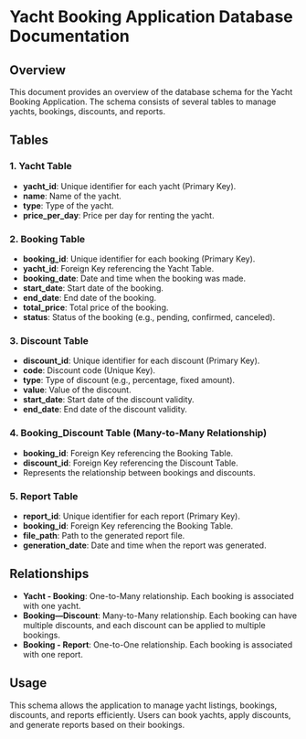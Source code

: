 # Yacht Booking Application Database Documentation

## Overview

This document provides an overview of the database schema for the Yacht Booking Application. The schema consists of several tables to manage yachts, bookings, discounts, and reports.

## Tables

### 1. Yacht Table

- **yacht_id**: Unique identifier for each yacht (Primary Key).
- **name**: Name of the yacht.
- **type**: Type of the yacht.
- **price_per_day**: Price per day for renting the yacht.

### 2. Booking Table

- **booking_id**: Unique identifier for each booking (Primary Key).
- **yacht_id**: Foreign Key referencing the Yacht Table.
- **booking_date**: Date and time when the booking was made.
- **start_date**: Start date of the booking.
- **end_date**: End date of the booking.
- **total_price**: Total price of the booking.
- **status**: Status of the booking (e.g., pending, confirmed, canceled).

### 3. Discount Table

- **discount_id**: Unique identifier for each discount (Primary Key).
- **code**: Discount code (Unique Key).
- **type**: Type of discount (e.g., percentage, fixed amount).
- **value**: Value of the discount.
- **start_date**: Start date of the discount validity.
- **end_date**: End date of the discount validity.

### 4. Booking_Discount Table (Many-to-Many Relationship)

- **booking_id**: Foreign Key referencing the Booking Table.
- **discount_id**: Foreign Key referencing the Discount Table.
- Represents the relationship between bookings and discounts.

### 5. Report Table

- **report_id**: Unique identifier for each report (Primary Key).
- **booking_id**: Foreign Key referencing the Booking Table.
- **file_path**: Path to the generated report file.
- **generation_date**: Date and time when the report was generated.

## Relationships

- **Yacht - Booking**: One-to-Many relationship. Each booking is associated with one yacht.
- **Booking—Discount**: Many-to-Many relationship. Each booking can have multiple discounts, and each discount can be applied to multiple bookings.
- **Booking - Report**: One-to-One relationship. Each booking is associated with one report.

## Usage

This schema allows the application to manage yacht listings, bookings, discounts, and reports efficiently. Users can book yachts, apply discounts, and generate reports based on their bookings.
